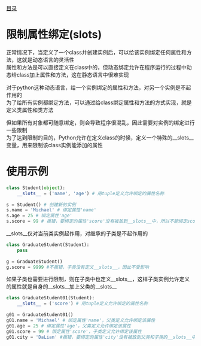 [目录](../目录.md)

# 限制属性绑定(__slots__) #
正常情况下，当定义了一个class并创建实例后，可以给该实例绑定任何属性和方法，这就是动态语言的灵活性\
属性和方法是可以直接定义在class中的，但动态绑定允许在程序运行的过程中动态给class加上属性和方法，这在静态语言中很难实现

对于python这种动态语言，给一个实例绑定的属性和方法，对另一个实例是不起作用的\
为了给所有实例都绑定方法，可以通过给class绑定属性和方法的方式实现，就是定义类属性和类方法

但如果所有对象都可随意绑定，则会导致程序很混乱，因此需要对实例的绑定进行一些限制\
为了达到限制的目的，Python允许在定义class的时候，定义一个特殊的__slots__变量，用来限制该class实例能添加的属性


# 使用示例 #
```python
class Student(object):
    __slots__ = ('name', 'age') # 用tuple定义允许绑定的属性名称
        
s = Student() # 创建新的实例
s.name = 'Michael' # 绑定属性'name'
s.age = 25 # 绑定属性'age'
s.score = 99 # 报错，要绑定的属性'score'没有被放到__slots__中，所以不能绑定score属性，试图绑定score将得到AttributeError的错误
```

__slots__仅对当前类实例起作用，对继承的子类是不起作用的
```python
class GraduateStudent(Student):
    pass
        
g = GraduateStudent()
g.score = 9999 #不报错，子类没有定义__slots__，因此不受影响
```

如果子类也需要进行限制，则在子类中也定义__slots__，这样子类实例允许定义的属性就是自身的__slots__加上父类的__slots__
```python
class GraduateStudent01(Student):
	__slots__ = ('score') # 用tuple定义允许绑定的属性名称
	
g01 = GraduateStudent01()
g01.name = 'Michael' # 绑定属性'name'，父类定义允许绑定该属性
g01.age = 25 # 绑定属性'age'，父类定义允许绑定该属性
g01.score = 99 # 绑定属性'score'，子类定义允许绑定该属性
g01.city = 'DaLian' #报错，要绑定的属性'city'没有被放到父类和子类的__slots__中
```
